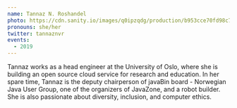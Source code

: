 ```yaml
---
name: Tannaz N. Roshandel
photo: https://cdn.sanity.io/images/q0ipzqdg/production/b953cce70fd98c75a18d4c2e31ec2039370b7ed5-791x791.jpg
pronouns: she/her
twitter: tannaznvr
events:
  - 2019
---
```


Tannaz works as a head engineer at the University of Oslo, where she is building an open source cloud service for
research and education. In her spare time, Tannaz is the deputy chairperson of javaBin board - Norwegian Java User
Group, one of the organizers of JavaZone, and a robot builder. She is also passionate about diversity, inclusion,
and computer ethics.
